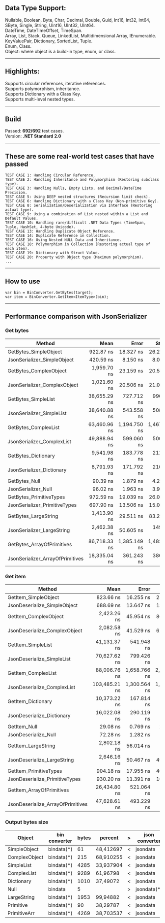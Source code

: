 ﻿## Data Type Support:

Nullable, Boolean, Byte, Char, Decimal, Double, Guid, Int16, Int32, Int64, SByte, Single, String, UInt16, UInt32, UInt64.  
DateTime, DateTimeOffset, TimeSpan.  
Array, List, Stack, Queue, LinkedList, Multidimensional Array, IEnumerable.  
KeyValuePair, Dictionary, SortedList, Tuple.  
Enum, Class.  
Object: where object is a build-in type, enum, or class.  

-----

## Highlights:

Supports circular references, iterative references.  
Supports polymorphism, inheritance.  
Supports Dictionary with a Class Key.  
Supports multi-level nested types.  

-----

## Build

Passed: **692/692** test cases.  
Version: **.NET Standard 2.0**  

-----

## These are some real-world test cases that have passed

```
TEST CASE 1: Handling Circular Reference.
TEST CASE 2: Handling Inheritance and Polymorphism (Restoring subclass type).
TEST CASE 3: Handling Nulls, Empty Lists, and Decimal/DateTime Precision.
TEST CASE 5: Using DEEP nested structures (Recursion limit check).
TEST CASE 6: Handling Dictionary with a Class Key (Non-primitive Key).
TEST CASE 8: Serialization/Deserialization via Interface (Restoring actual type).
TEST CASE 9: Using a combination of List nested within a List and Default Values.
TEST CASE 10: Handling rare/difficult .NET Data Types (TimeSpan, Tuple, HashSet, 4-byte Unicode).
TEST CASE 13: Handling Duplicate Object Reference.
TEST CASE 14: Duplicate Reference in Collection.
TEST CASE 16: Using Nested NULL Data and Inheritance.
TEST CASE 18: Polymorphism in Collection (Restoring actual type of each item).
TEST CASE 19: Dictionary with Struct Value.
TEST CASE 20: Property with Object type (Maximum polymorphism).
...
```

-----

## How to use

```
var bin = BinConverter.GetBytes(target);
var item = BinConverter.GetItem<ItemType>(bin);
```

-----

## Performance comparison with JsonSerializer

### Get bytes

| Method                           | Mean         | Error        | StdDev       | Median       | Gen0    | Gen1   | Allocated |
|--------------------------------- |-------------:|-------------:|-------------:|-------------:|--------:|-------:|----------:|
| GetBytes_SimpleObject            |    922.87 ns |    18.327 ns |    26.285 ns |    922.98 ns |  0.4063 | 0.0019 |    3400 B |
| JsonSerializer_SimpleObject      |    420.59 ns |     8.150 ns |     8.004 ns |    417.81 ns |  0.0191 |      - |     160 B |
| GetBytes_ComplexObject           |  1,959.70 ns |    23.159 ns |    20.530 ns |  1,952.94 ns |  0.6447 | 0.0038 |    5400 B |
| JsonSerializer_ComplexObject     |  1,021.60 ns |    20.506 ns |    21.059 ns |  1,019.33 ns |  0.0763 |      - |     640 B |
| GetBytes_SimpleList              | 38,655.29 ns |   727.712 ns |   996.100 ns | 38,411.80 ns |  8.8501 | 0.3052 |   74136 B |
| JsonSerializer_SimpleList        | 38,640.88 ns |   543.558 ns |   508.445 ns | 38,413.91 ns |  1.5259 |      - |   12952 B |
| GetBytes_ComplexList             | 63,460.96 ns | 1,194.750 ns | 1,467.260 ns | 63,554.36 ns | 12.9395 | 0.7324 |  108672 B |
| JsonSerializer_ComplexList       | 49,888.94 ns |   599.060 ns |   500.242 ns | 49,828.89 ns |  1.8311 |      - |   15488 B |
| GetBytes_Dictionary              |  9,541.98 ns |   183.778 ns |   211.639 ns |  9,526.38 ns |  2.3956 | 0.0305 |   20112 B |
| JsonSerializer_Dictionary        |  8,791.93 ns |   171.792 ns |   210.976 ns |  8,789.13 ns |  0.3510 |      - |    3032 B |
| GetBytes_Null                    |     90.39 ns |     1.879 ns |     4.241 ns |     88.40 ns |  0.0526 |      - |     440 B |
| JsonSerializer_Null              |     96.02 ns |     1.963 ns |     3.921 ns |     94.52 ns |  0.0038 |      - |      32 B |
| GetBytes_PrimitiveTypes          |    972.59 ns |    19.039 ns |    26.061 ns |    974.05 ns |  0.4158 |      - |    3480 B |
| JsonSerializer_PrimitiveTypes    |    697.90 ns |    13.506 ns |    15.012 ns |    696.78 ns |  0.0296 |      - |     248 B |
| GetBytes_LargeString             |  1,413.90 ns |    29.511 ns |    83.236 ns |  1,385.06 ns |  2.1820 | 0.0362 |   18272 B |
| JsonSerializer_LargeString       |  2,462.38 ns |    50.605 ns |   149.211 ns |  2,456.63 ns |  0.2022 |      - |    1712 B |
| GetBytes_ArrayOfPrimitives       | 86,718.33 ns | 1,385.149 ns | 1,482.094 ns | 86,772.27 ns | 10.6201 | 0.3662 |   88944 B |
| JsonSerializer_ArrayOfPrimitives | 18,335.04 ns |   361.243 ns |   386.525 ns | 18,261.74 ns |  1.3123 |      - |   10992 B |

### Get item

| Method                            | Mean          | Error        | StdDev       | Gen0    | Gen1   | Allocated |
|---------------------------------- |--------------:|-------------:|-------------:|--------:|-------:|----------:|
| GetItem_SimpleObject              |     823.66 ns |    16.255 ns |    25.307 ns |  0.3462 | 0.0019 |    2896 B |
| JsonDeserialize_SimpleObject      |     688.69 ns |    13.647 ns |    13.404 ns |  0.0124 |      - |     104 B |
| GetItem_ComplexObject             |   2,423.26 ns |    45.954 ns |    86.313 ns |  0.6714 | 0.0038 |    5632 B |
| JsonDeserialize_ComplexObject     |   2,082.58 ns |    41.529 ns |    62.159 ns |  0.2098 |      - |    1776 B |
| GetItem_SimpleList                |  41,131.37 ns |   541.948 ns |   452.551 ns |  8.2397 | 0.4883 |   69107 B |
| JsonDeserialize_SimpleList        |  70,627.62 ns |   799.426 ns |   708.671 ns |  1.5869 |      - |   13864 B |
| GetItem_ComplexList               |  88,006.76 ns | 1,658.766 ns | 2,270.537 ns | 15.8691 | 2.3193 |  132989 B |
| JsonDeserialize_ComplexList       | 103,485.21 ns | 1,300.564 ns | 1,086.030 ns |  7.3242 | 0.9766 |   61432 B |
| GetItem_Dictionary                |  10,373.22 ns |   167.814 ns |   218.206 ns |  2.3193 | 0.0458 |   19464 B |
| JsonDeserialize_Dictionary        |  16,022.08 ns |   290.119 ns |   345.366 ns |  0.6104 |      - |    5352 B |
| GetItem_Null                      |      29.08 ns |     0.769 ns |     2.242 ns |  0.0287 |      - |     240 B |
| JsonDeserialize_Null              |      72.28 ns |     1.282 ns |     1.199 ns |       - |      - |         - |
| GetItem_LargeString               |   2,802.18 ns |    56.014 ns |   135.280 ns |  1.6823 | 0.0191 |   14088 B |
| JsonDeserialize_LargeString       |   2,646.16 ns |    50.467 ns |    49.566 ns |  0.4997 |      - |    4208 B |
| GetItem_PrimitiveTypes            |     904.18 ns |    17.955 ns |    40.527 ns |  0.3605 | 0.0019 |    3024 B |
| JsonDeserialize_PrimitiveTypes    |     930.20 ns |    11.391 ns |    10.098 ns |  0.0257 |      - |     216 B |
| GetItem_ArrayOfPrimitives         |  26,434.80 ns |   521.064 ns |   730.459 ns |  8.4534 | 0.2747 |   70720 B |
| JsonDeserialize_ArrayOfPrimitives |  47,628.61 ns |   493.229 ns |   411.869 ns |  1.4648 |      - |   12448 B |

### Output bytes size

|Object                   |bin converter  |bytes     |  percent|   >   |json converter |bytes     |  percent
|-------------------------|---------------|----------|---------|-------|---------------|----------|---------
|SimpleObject             |bindata(*)     |61        |48,412697|   <   |jsondata       |126       |
|ComplexObject            |bindata(*)     |215       |68,910255|   <   |jsondata       |312       |
|SimpleList               |bindata(*)     |4285      |33,937904|   <   |jsondata       |12626     |
|ComplexList              |bindata(*)     |9289      | 61,96798|   <   |jsondata       |14990     |
|Dictionary               |bindata(*)     |1010      | 37,49072|   <   |jsondata       |2694      |
|Null                     |bindata        |5         |         |   >   |jsondata(*)    |4         |       80
|LargeString              |bindata(*)     |1953      | 99,94882|   <   |jsondata       |1954      |
|Primitive                |bindata(*)     |90        | 38,29787|   <   |jsondata       |235       |
|PrimitiveArr             |bindata(*)     |4269      |38,703537|   <   |jsondata       |11030     |